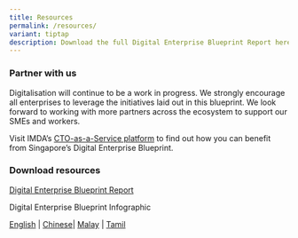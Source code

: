 ```yaml
---
title: Resources
permalink: /resources/
variant: tiptap
description: Download the full Digital Enterprise Blueprint Report here.
---
```

<h3>Partner with us</h3>
<p>Digitalisation will continue to be a work in progress. We strongly encourage
all enterprises to leverage the initiatives laid out in this blueprint.
We look forward to working with more partners across the ecosystem to support
our SMEs and workers.</p>
<p>Visit IMDA’s <a href="https://services2.imda.gov.sg/CTOaaS/Highlight/61/singapore-s-digital-enterprise-blueprint--powering-the-next-bound-of-digitalisation?utm_source=MCI&amp;utm_medium=website&amp;utm_campaign=DEB_landing_page" rel="noopener noreferrer nofollow" target="_blank">CTO-as-a-Service platform</a> to
find out how you can benefit from Singapore’s Digital Enterprise Blueprint.</p>
<p></p>
<h3>Download resources</h3>
<p><a href="https://file.go.gov.sg/deb-report-2024.pdf" rel="noopener noreferrer nofollow" target="_blank">Digital Enterprise Blueprint Report</a>
</p>
<p>Digital Enterprise Blueprint Infographic</p>
<p><a href="/files/Digital Economy/Digital_Enterprise_Blueprint___Infographic__30_May_2024_.pdf" rel="noopener noreferrer nofollow" target="_blank">English</a> |
<a href="/files/Digital Economy/Digital_Enterprise_Blueprint___Infographic__Chinese_.pdf" rel="noopener noreferrer nofollow" target="_blank">Chinese</a>| <a href="/files/Digital Economy/Digital_Enterprise_Blueprint___Infographic__Malay_.pdf" rel="noopener noreferrer nofollow" target="_blank">Malay</a> |
<a href="/files/Digital Economy/Digital_Enterprise_Blueprint___Infographic__Tamil_.pdf" rel="noopener noreferrer nofollow" target="_blank">Tamil</a>
</p>